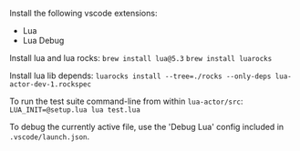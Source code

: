 Install the following vscode extensions:
- Lua
- Lua Debug

Install lua and lua rocks:
`brew install lua@5.3`
`brew install luarocks`

Install lua lib depends:
`luarocks install --tree=./rocks --only-deps lua-actor-dev-1.rockspec`



To run the test suite command-line from within `lua-actor/src`:
`LUA_INIT=@setup.lua lua test.lua`

To debug the currently active file, use the 'Debug Lua' config included in `.vscode/launch.json`.